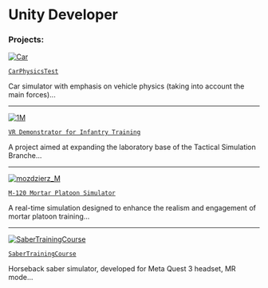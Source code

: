 # Unity Developer
### Projects:

[![Car](https://github.com/user-attachments/assets/595e41c4-589d-4dda-9716-ac916874ecf8)](https://codecanter.github.io/portfolio/carphysicstest/)

[`CarPhysicsTest`](https://codecanter.github.io/portfolio/en/carphysicstest/)

Car simulator with emphasis on vehicle physics (taking into account the main forces)...

---

[![1M](https://github.com/user-attachments/assets/3760bb5b-af05-481f-a980-e05139a9a171)](https://codecanter.github.io/portfolio/berylvr/)

[`VR Demonstrator for Infantry Training`](https://codecanter.github.io/portfolio/en/berylvr/)

A project aimed at expanding the laboratory base of the Tactical Simulation Branche...

---

[![mozdzierz_M](https://github.com/user-attachments/assets/edf93ed8-25af-4d80-83a6-c7affafd028b)](https://codecanter.github.io/portfolio/m120/)

[`M-120 Mortar Platoon Simulator`](https://codecanter.github.io/portfolio/en/m120/)

A real-time simulation designed to enhance the realism 
and engagement of mortar platoon training...

---

[![SaberTrainingCourse](https://github.com/user-attachments/assets/ce5fde06-db72-440e-a638-7d9491cb3932)](https://codecanter.github.io/portfolio/sabertrainingcourse/)

[`SaberTrainingCourse`](https://codecanter.github.io/portfolio/en/sabertrainingcourse/)

Horseback saber simulator, developed for Meta Quest 3 headset, MR mode...
